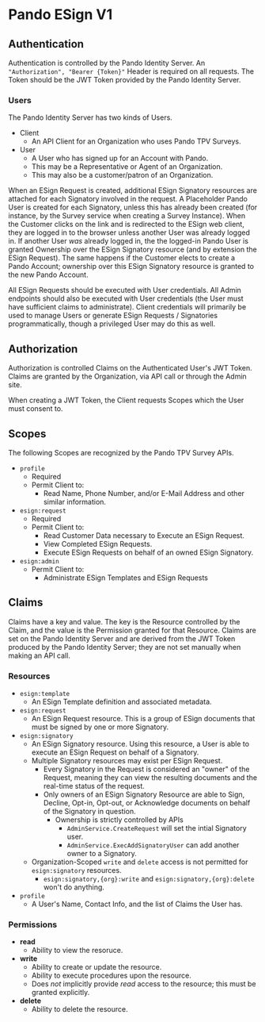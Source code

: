 # Pando ESign V1


## Authentication ##
Authentication is controlled by the Pando Identity Server. An `"Authorization", "Bearer {Token}"` Header is required on all requests. The Token should be the JWT Token provided by the Pando Identity Server.
​
### Users ###
The Pando Identity Server has two kinds of Users.
​
* Client
    * An API Client for an Organization who uses Pando TPV Surveys.
* User
    * A User who has signed up for an Account with Pando.
    * This may be a Representative or Agent of an Organization.
    * This may also be a customer/patron of an Organization.​

When an ESign Request is created, additional ESign Signatory resources are attached for each Signatory involved in the request. A Placeholder Pando User is created for each Signatory, unless this has already been created (for instance, by the Survey service when creating a Survey Instance). When the Customer clicks on the link and is redirected to the ESign web client, they are logged in to the browser unless another User was already logged in. If another User *was* already logged in, the the logged-in Pando User is granted Ownership over the ESign Signatory resource (and by extension the ESign Request). The same happens if the Customer elects to create a Pando Account; ownership over this ESign Signatory resource is granted to the new Pando Account.

All ESign Requests should be executed with User credentials. All Admin endpoints should also be executed with User credentials (the User must have sufficient claims to administrate). Client credentials will primarily be used to manage Users or generate ESign Requests / Signatories programmatically, though a privileged User may do this as well.

## Authorization ##
Authorization is controlled Claims on the Authenticated User's JWT Token.
Claims are granted by the Organization, via API call or through the Admin site.

When creating a JWT Token, the Client requests Scopes which the User must consent to.
​
## Scopes ##
The following Scopes are recognized by the Pando TPV Survey APIs.
​
* `profile`
    * Required
    * Permit Client to:
        * Read Name, Phone Number, and/or E-Mail Address and other similar information.
* `esign:request`
    * Required
    * Permit Client to:
        * Read Customer Data necessary to Execute an ESign Request.
        * View Completed ESign Requests.
        * Execute ESign Requests on behalf of an owned ESign Signatory.
* `esign:admin`
    * Permit Client to:
        * Administrate ESign Templates and ESign Requests
​
## Claims ##
Claims have a key and value. The key is the Resource controlled by the Claim, and the value is the Permission granted for that Resource. Claims are set on the Pando Identity Server and are derived from the JWT Token produced by the Pando Identity Server; they are not set manually when making an API call.

### Resources ###
* `esign:template`
    * An ESign Template definition and associated metadata.
* `esign:request`
    * An ESign Request resource. This is a group of ESign documents that must be signed by one or more Signatory.
* `esign:signatory`
    * An ESign Signatory resource. Using this resource, a User is able to execute an ESign Request on behalf of a Signatory.
    * Multiple Signatory resources may exist per ESign Request.
        * Every Signatory in the Request is considered an "owner" of the Request, meaning they can view the resulting documents and the real-time status of the request.
        * Only owners of an ESign Signatory Resource are able to Sign, Decline, Opt-in, Opt-out, or Acknowledge documents on behalf of the Signatory in question.
            * Ownership is strictly controlled by APIs
                * `AdminService.CreateRequest` will set the intial Signatory user.
                * `AdminService.ExecAddSignatoryUser` can add another owner to a Signatory.
    * Organization-Scoped `write` and `delete` access is not permitted for `esign:signatory` resources.
        * `esign:signatory,{org}:write` and `esign:signatory,{org}:delete` won't do anything.
* `profile`
    * A User's Name, Contact Info, and the list of Claims the User has.
​
### Permissions ###
* __read__
    * Ability to view the resoruce.
* __write__
    * Ability to create or update the resource.
    * Ability to execute procedures upon the resource.
    * Does *not* implicitly provide *read* access to the resource; this must be granted explicitly.
* __delete__
    * Ability to delete the resource.
​